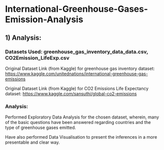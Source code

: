 # International-Greenhouse-Gases-Emission-Analysis

## 1) Analysis:

### Datasets Used: greenhouse_gas_inventory_data_data.csv, CO2Emission_LifeExp.csv

Original Dataset Link (from Kaggle) for greenhouse gas inventory dataset: https://www.kaggle.com/unitednations/international-greenhouse-gas-emissions

Original Dataset Link (from Kaggle) for CO2 Emissions Life Expectancy dataset: https://www.kaggle.com/sansuthi/global-co2-emissions

### Analysis: 
Performed Exploratory Data Analysis for the chosen dataset, wherein, many of the basic questions have been answered regarding countries and the type of greenhouse gases emitted. 

Have also performed Data Visualisation to present the inferences in a more presentable and clear way. 



